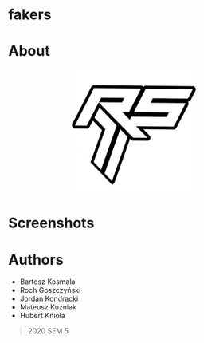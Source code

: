 # fakers

# About
<p align="center">
  <img src="client/src/Assets/logo512frs.png" width="250" title="Logo">
</p>

# Screenshots


# Authors
- Bartosz Kosmala
- Roch Goszczyński
- Jordan Kondracki
- Mateusz Kuźniak
- Hubert Knioła

> 2020 SEM 5
